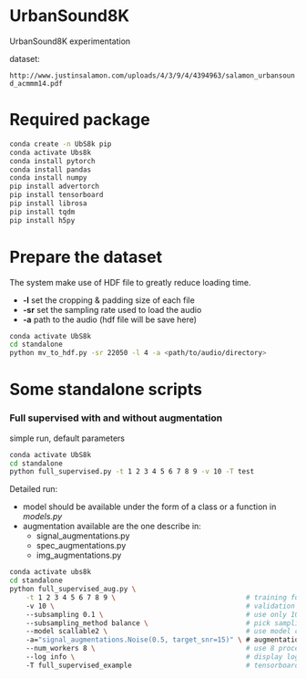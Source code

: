 # UrbanSound8K
UrbanSound8K experimentation

dataset:

`http://www.justinsalamon.com/uploads/4/3/9/4/4394963/salamon_urbansound_acmmm14.pdf`

# Required package
```bash
conda create -n UbS8k pip
conda activate Ubs8k
conda install pytorch
conda install pandas
conda install numpy
pip install advertorch
pip install tensorboard
pip install librosa
pip install tqdm
pip install h5py
```

# Prepare the dataset
The system make use of HDF file to greatly reduce loading time.
- **-l** set the cropping & padding size of each file
- **-sr** set the sampling rate used to load the audio
- **-a** path to the audio (hdf file will be save here)
```bash
conda activate UbS8k
cd standalone
python mv_to_hdf.py -sr 22050 -l 4 -a <path/to/audio/directory>
```

# Some standalone scripts
### Full supervised with and without augmentation
simple run, default parameters
```bash
conda activate UbS8k
cd standalone
python full_supervised.py -t 1 2 3 4 5 6 7 8 9 -v 10 -T test
```

Detailed run:
- model should be available under the form of a class or a function in *models.py*
- augmentation available are the one describe in:
    - signal_augmentations.py
    - spec_augmentations.py
    - img_augmentations.py
```bash
conda activate ubs8k
cd standalone
python full_supervised_aug.py \
    -t 1 2 3 4 5 6 7 8 9 \                                # training folds
    -v 10 \                                               # validation fold(s)
    --subsampling 0.1 \                                   # use only 10 % of the dataset
    --subsampling_method balance \                        # pick sampling fairly among each class
    --model scallable2 \                                  # use model call scallable2
    -a="signal_augmentations.Noise(0.5, target_snr=15)" \ # augmentation to apply for training
    --num_workers 8 \                                     # use 8 process for training
    --log info \                                          # display log of level INFO and above
    -T full_supervised_example                            # tensorboard directory output
```